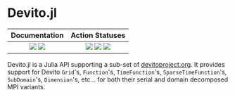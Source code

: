 
# Devito.jl

| **Documentation** | **Action Statuses** |
|:---:|:---:|
| [![][docs-dev-img]][docs-dev-url] [![][docs-stable-img]][docs-stable-url] | [![][doc-build-status-img]][doc-build-status-url] [![][build-status-img]][build-status-url] [![][code-coverage-img]][code-coverage-results] |

Devito.jl is a Julia API supporting a sub-set of [devitoproject.org](https://www.devitoproject.org/).  It provides support for Devito `Grid`'s, `Function`'s, `TimeFunction`'s, `SparseTimeFunction`'s, `SubDomain`'s, `Dimension`'s, etc... for both their serial and domain decomposed MPI variants.

[docs-dev-img]: https://img.shields.io/badge/docs-dev-blue.svg
[docs-dev-url]: https://chevronetc.github.io/Devito.jl/dev/

[docs-stable-img]: https://img.shields.io/badge/docs-stable-blue.svg
[docs-stable-url]: https://ChevronETC.github.io/Devito.jl/stable

[doc-build-status-img]: https://github.com/ChevronETC/Devito.jl/workflows/Documentation/badge.svg
[doc-build-status-url]: https://github.com/ChevronETC/Devito.jl/actions?query=workflow%3ADocumentation

[build-status-img]: https://github.com/ChevronETC/Devito.jl/workflows/Tests/badge.svg
[build-status-url]: https://github.com/ChevronETC/Devito.jl/actions?query=workflow%3A"CI"

[code-coverage-img]: https://codecov.io/gh/ChevronETC/Devito.jl/branch/master/graph/badge.svg
[code-coverage-results]: https://codecov.io/gh/ChevronETC/Devito.jl
